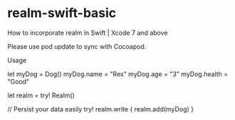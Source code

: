 # realm-swift-basic
How to incorporate realm in Swift | Xcode 7 and above

Please use pod update to sync with Cocoapod.


Usage

let myDog = Dog()
myDog.name = "Rex"
myDog.age = "3"
myDog.health = "Good"

let realm = try! Realm()

// Persist your data easily
try! realm.write {
    realm.add(myDog)
}
